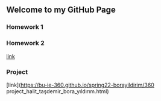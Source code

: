 ## Welcome to my GitHub Page

### Homework 1
### Homework 2
[link](https://github.com/BU-IE-360/spring22-borayildirim/blob/gh-pages/hw2.html)
### Project
[link](https://bu-ie-360.github.io/spring22-borayildirim/360 project_halit_taşdemir_bora_yıldırım.html)




